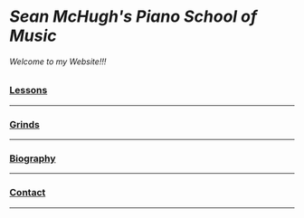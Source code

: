 # _Sean McHugh's Piano School of Music_
###### Welcome to my Website!!!
### <a href="https://github.com/seanmch2023/Contact/new/main?filename=README.md" target="_blank">Lessons</a> <hr>
### <a href="https://github.com/seanmch2023/Grinds/edit/main/README.md" target="_blank">Grinds</a> <hr>
### <a href="https://github.com/seanmch2023/Biography/tree/main" target="_blank">Biography</a> <hr>
### <a href="https://github.com/seanmch2023/Contact/new/main?filename=README.md" target="_blank">Contact</a> <hr>

